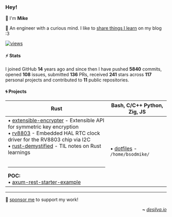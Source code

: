 ### Hey!

👋 I'm **Mike**

🦀 An engineer with a curious mind. I like to [share things I learn](https://desilva.io/) on my blog :3

[![views](https://komarev.com/ghpvc/?username=bsodmike&style=flat&color=313131&label=views&abbreviated=true)](https://github.com/bsodmike)

#### ⚡ Stats

I joined GitHub **14** years ago and since then I have pushed **5840** commits, opened **108** issues, submitted **136** PRs, received **241** stars across **117** personal projects and contributed to **11** public repositories.

#### 🌀 Projects

| **Rust**                                                                                                                                                                                                                                                                                                                                                                                                                                                       | **Bash**, **C/C++** **Python**, **Zig**, **JS**                        |
| -------------------------------------------------------------------------------------------------------------------------------------------------------------------------------------------------------------------------------------------------------------------------------------------------------------------------------------------------------------------------------------------------------------------------------------------------------------- | ---------------------------------------------------------------------- |
| • [extensible-encrypter](https://github.com/bsodmike/extensible-encrypter-rs) - Extensible API for symmetric key encryption<br>• [rv8803](https://github.com/bsodmike/rv8803-rs) - Embedded HAL RTC clock driver for the RV8803 chip via I2C <br>• [rust-demystified](https://github.com/bsodmike/rust-demystified) - TIL notes on Rust learnings <br><br><hr>**POC:**<br>• [axum-rest-starter-example](https://github.com/bsodmike/axum-rest-starter-example) | • [dotfiles](https://github.com/bsodmike/dotfiles) - `/home/bsodmike/` |

---

💖 [sponsor me](https://github.com/sponsors/bsodmike) to support my work!

<div align="right">

**~** [_desilva.io_](https://desilva.io/)

</div>
